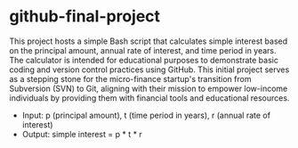 # github-final-project
This project hosts a simple Bash script that calculates simple interest based on the principal amount, annual rate of interest, and time period in years. The calculator is intended for educational purposes to demonstrate basic coding and version control practices using GitHub. This initial project serves as a stepping stone for the micro-finance startup's transition from Subversion (SVN) to Git, aligning with their mission to empower low-income individuals by providing them with financial tools and educational resources.
- Input: p (principal amount), t (time period in years), r (annual rate of interest)
- Output: simple interest = p * t * r
